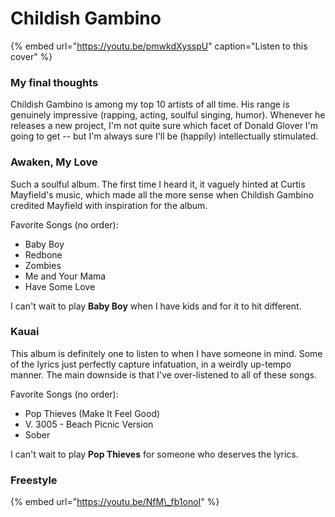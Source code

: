 # Childish Gambino

{% embed url="https://youtu.be/pmwkdXysspU" caption="Listen to this cover" %}

### My final thoughts

Childish Gambino is among my top 10 artists of all time. His range is genuinely impressive \(rapping, acting, soulful singing, humor\). Whenever he releases a new project, I'm not quite sure which facet of Donald Glover I'm going to get -- but I'm always sure I'll be \(happily\) intellectually stimulated. 

### Awaken, My Love

Such a soulful album. The first time I heard it, it vaguely hinted at Curtis Mayfield's music, which made all the more sense when Childish Gambino credited Mayfield with inspiration for the album. 

Favorite Songs \(no order\):

* Baby Boy
* Redbone
* Zombies
* Me and Your Mama
* Have Some Love

I can't wait to play **Baby Boy** when I have kids and for it to hit different.

### Kauai

This album is definitely one to listen to when I have someone in mind. Some of the lyrics just perfectly capture infatuation, in a weirdly up-tempo manner. The main downside is that I've over-listened to all of these songs.

Favorite Songs \(no order\):

* Pop Thieves \(Make It Feel Good\)
* V. 3005 - Beach Picnic Version
* Sober

I can't wait to play **Pop Thieves** for someone who deserves the lyrics.

### Freestyle

{% embed url="https://youtu.be/NfM\_fb1onoI" %}



